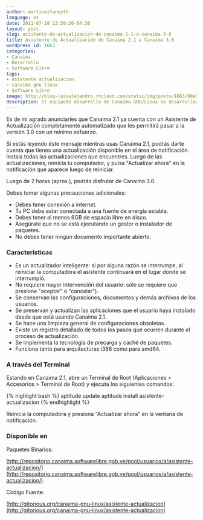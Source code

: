 ```yaml
---
author: martinezfaneyth
language: es
date: 2011-07-28 13:59:20-04:30
layout: post
slug: asistente-de-actualizacion-de-canaima-2-1-a-canaima-3-0
title: Asistente de Actualización de Canaima 2.1 a Canaima 3.0
wordpress_id: 1663
categories:
- Canaima
- Desarrollo
- Software Libre
tags:
- asistente actualizacion
- canaima gnu linux
- Software Libre
image: http://blog-luisalejandro.rhcloud.com/static/img/posts/1663/08a53d9799575eb498fa24d49ba81286.jpg
description: El equipode desarrollo de Canaima GNU/Linux ha desarrollado un asistente para la actualización de Canaima 2.1 a Canaima 3.0.
---
```


Es de mi agrado anunciarles que Canaima 2.1 ya cuenta con un Asistente de Actualización completamente automatizado que les permitirá pasar a la versión 3.0 con un mínimo esfuerzo.

Si estás leyendo éste mensaje mientras usas Canaima 2.1, podrás darte cuenta que tienes una actualización disponible en el área de notificación. Instala todas las actualizaciones que encuentres. Luego de las actualizaciones, reinicia tu computador, y pulsa "Actualizar ahora" en la notificación que aparece luego de reiniciar.

Luego de 2 horas (aprox.), podrás disfrutar de Canaima 3.0.

<span class="figure figure-100" data-figure-src="http://blog-luisalejandro.rhcloud.com/static/img/posts/1663/0cc673f95f703b659df9c700f0f26f6f.jpg" data-figure-href="http://blog-luisalejandro.rhcloud.com/static/img/posts/1663/df59d3740147fc622416e32cb661c552.jpg"></span>

<span class="figure figure-100" data-figure-src="http://blog-luisalejandro.rhcloud.com/static/img/posts/1663/24291231002d0985ddf2340f7bf4e79b.jpg" data-figure-href="http://blog-luisalejandro.rhcloud.com/static/img/posts/1663/523f4f2ce18db677c2e94b6432b83b8b.jpg"></span>

Debes tomar algunas precauciones adicionales:

* Debes tener conexión a internet.
* Tu PC debe estar conectada a una fuente de energía estable.
* Debes tener al menos 6GB de espacio libre en disco.
* Asegúrate que no se está ejecutando un gestor o instalador de paquetes.
* No debes tener ningún documento importante abierto.

### Características

* Es un actualizador inteligente: si por alguna razón se interrumpe, al reiniciar la computadora el asistente continuará en el lugar donde se interrumpió.
* No requiere mayor intervención del usuario: sólo se requiere que presione "aceptar" o "cancelar").
* Se conservan las configuraciones, documentos y demás archivos de los usuarios.
* Se preservan y actualizan las aplicaciones que el usuario haya instalado desde que está usando Canaima 2.1.
* Se hace una limpieza general de configuraciones obsoletas.
* Existe un registro detallado de todos los pasos que ocurren durante el proceso de actualización.
* Se implementa la tecnología de precarga y caché de paquetes.
* Funciona tanto para arquitecturas i386 como para amd64.

### A través del Terminal

Estando en Canaima 2.1, abre un Terminal de Root (Aplicaciones > Accesorios > Terminal de Root) y ejecuta los siguientes comandos:

{% highlight bash %}
aptitude update
aptitude install asistente-actualizacion
{% endhighlight %}

Reinicia la computadora y presiona "Actualizar ahora" en la ventana de notificación.

### Disponible en

Paquetes Binarios:

[http://repositorio.canaima.softwarelibre.gob.ve/pool/usuarios/a/asistente-actualizacion/](http://repositorio.canaima.softwarelibre.gob.ve/pool/usuarios/a/asistente-actualizacion/)

Código Fuente:

[http://gitorious.org/canaima-gnu-linux/asistente-actualizacion](http://gitorious.org/canaima-gnu-linux/asistente-actualizacion)
